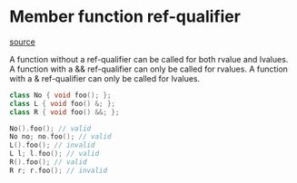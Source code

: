# Member function ref-qualifier
[source](https://stackoverflow.com/questions/21861148/what-does-the-single-ampersand-after-the-parameter-list-of-a-member-function-dec) 

A function without a ref-qualifier can be called for both rvalue and lvalues. A function with a && ref-qualifier can only be called for rvalues. A function with a & ref-qualifier can only be called for lvalues.

```cpp
class No { void foo(); };
class L { void foo() &; };
class R { void foo() &&; };

No().foo(); // valid
No no; no.foo(); // valid
L().foo(); // invalid
L l; l.foo(); // valid
R().foo(); // valid
R r; r.foo(); // invalid

```
